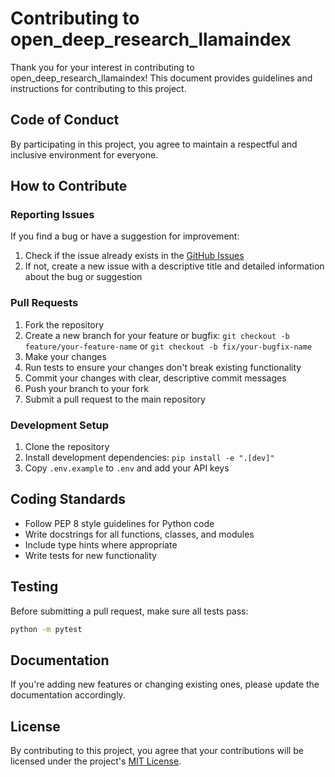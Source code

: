 # Contributing to open_deep_research_llamaindex

Thank you for your interest in contributing to open_deep_research_llamaindex! This document provides guidelines and instructions for contributing to this project.

## Code of Conduct

By participating in this project, you agree to maintain a respectful and inclusive environment for everyone.

## How to Contribute

### Reporting Issues

If you find a bug or have a suggestion for improvement:

1. Check if the issue already exists in the [GitHub Issues](https://github.com/yourusername/open_deep_research_llamaindex/issues)
2. If not, create a new issue with a descriptive title and detailed information about the bug or suggestion

### Pull Requests

1. Fork the repository
2. Create a new branch for your feature or bugfix: `git checkout -b feature/your-feature-name` or `git checkout -b fix/your-bugfix-name`
3. Make your changes
4. Run tests to ensure your changes don't break existing functionality
5. Commit your changes with clear, descriptive commit messages
6. Push your branch to your fork
7. Submit a pull request to the main repository

### Development Setup

1. Clone the repository
2. Install development dependencies: `pip install -e ".[dev]"`
3. Copy `.env.example` to `.env` and add your API keys

## Coding Standards

- Follow PEP 8 style guidelines for Python code
- Write docstrings for all functions, classes, and modules
- Include type hints where appropriate
- Write tests for new functionality

## Testing

Before submitting a pull request, make sure all tests pass:

```bash
python -m pytest
```

## Documentation

If you're adding new features or changing existing ones, please update the documentation accordingly.

## License

By contributing to this project, you agree that your contributions will be licensed under the project's [MIT License](LICENSE).
